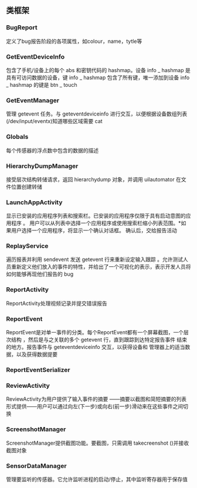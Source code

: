 ## 类框架

### BugReport

定义了bug报告阶段的各项属性，如colour，name，tytle等

### GetEventDeviceInfo

包含了手机/设备上的每个 abs 和密钥代码的 hashmap。设备 info _ hashmap  是具有可访问数据的设备，键 info _ hashmap 包含了所有键，唯一添加到设备 info _ hashmap 的键是 btn _ touch

### GetEventManager

管理 getevent 任务。与 geteventdeviceinfo 进行交互，以便根据设备数组列表(/dev/input/eventx)知道哪些区域需要 cat

### Globals

每个传感器的浮点数中包含的数据的描述

### HierarchyDumpManager

接受层次结构转储请求，返回 hierarchydump 对象，并调用 uilautomator 在文件位置创建转储

### LaunchAppActivity

显示已安装的应用程序列表和搜索栏。已安装的应用程序仅限于具有启动意图的应用程序 。 用户可以从列表中选择一个应用程序或使用搜索栏缩小列表范围。*如果用户选择一个应用程序，将显示一个确认对话框。 确认后，交给报告活动

### ReplayService

遍历报表并利用 sendevent 发送 getevent 行来重新设定输入跟踪  。允许测试人员重新定义他们放入的事件的特性，并给出了一个可视化的表示，表示开发人员将如何能够再现他们报告的 bug

### ReportActivity

ReportActivity处理视频记录并提交错误报告

### ReportEvent

ReportEvent是对单一事件的分类。每个ReportEvent都有一个屏幕截图，一个层次结构 ，然后是与之关联的多个 getevent 行，直到跟踪到达特定报告事件  结束的地方。报告事件与 geteventdeviceinfo 交互，以获得设备和  管理器上的适当数据，以及获得数据提要

### ReportEventSerializer

### ReviewActivity

ReviewActivity为用户提供了输入事件的摘要 ——摘要以截图和简短摘要的列表形式提供——用户可以通过向左(下一步)或向右(前一步)滑动来在这些事件之间切换

### ScreenshotManager

ScreenshotManager提供截图功能。要截图，只需调用 takecreenshot ()并接收截图对象

### SensorDataManager

管理要监听的传感器。它允许监听进程的启动/停止，其中监听寄存器用于保存值

### 